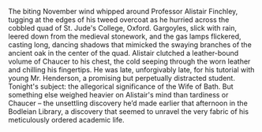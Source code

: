 The biting November wind whipped around Professor Alistair Finchley, tugging at the edges of his tweed overcoat as he hurried across the cobbled quad of St. Jude's College, Oxford.  Gargoyles, slick with rain, leered down from the medieval stonework, and the gas lamps flickered, casting long, dancing shadows that mimicked the swaying branches of the ancient oak in the center of the quad.  Alistair clutched a leather-bound volume of Chaucer to his chest, the cold seeping through the worn leather and chilling his fingertips.  He was late, unforgivably late, for his tutorial with young Mr. Henderson, a promising but perpetually distracted student.  Tonight's subject: the allegorical significance of the Wife of Bath.  But something else weighed heavier on Alistair's mind than tardiness or Chaucer – the unsettling discovery he’d made earlier that afternoon in the Bodleian Library, a discovery that seemed to unravel the very fabric of his meticulously ordered academic life.
